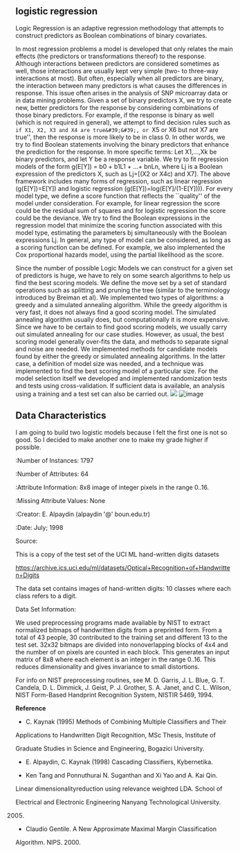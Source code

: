 
## **logistic regression**

Logic Regression is an adaptive regression methodology that attempts to construct predictors as Boolean combinations of binary covariates.

In most regression problems a model is developed that only relates the main effects (the predictors or transformations thereof) to the response. Although interactions between predictors are considered sometimes as well, those interactions are usually kept very simple (two- to three-way interactions at most). But often, especially when all predictors are binary, the interaction between many predictors is what causes the differences in response. This issue often arises in the analysis of SNP microarray data or in data mining problems. Given a set of binary predictors X, we try to create new, better predictors for the response by considering combinations of those binary predictors. For example, if the response is binary as well (which is not required in general), we attempt to find decision rules such as ``if X1, X2, X3 and X4 are true&#39;&#39;, or ``X5 or X6 but not X7 are true&#39;&#39;, then the response is more likely to be in class 0. In other words, we try to find Boolean statements involving the binary predictors that enhance the prediction for the response. In more specific terms: Let X1,…,Xk be binary predictors, and let Y be a response variable. We try to fit regression models of the form g(E[Y]) = b0 + b1L1 + …+ bnLn, where Lj is a Boolean expression of the predictors X, such as Lj=[(X2 or X4c) and X7]. The above framework includes many forms of regression, such as linear regression (g(E[Y])=E[Y]) and logistic regression (g(E[Y])=log(E[Y]/(1-E[Y]))). For every model type, we define a score function that reflects the ``quality&#39;&#39; of the model under consideration. For example, for linear regression the score could be the residual sum of squares and for logistic regression the score could be the deviance. We try to find the Boolean expressions in the regression model that minimize the scoring function associated with this model type, estimating the parameters bj simultaneously with the Boolean expressions Lj. In general, any type of model can be considered, as long as a scoring function can be defined. For example, we also implemented the Cox proportional hazards model, using the partial likelihood as the score.

Since the number of possible Logic Models we can construct for a given set of predictors is huge, we have to rely on some search algorithms to help us find the best scoring models. We define the move set by a set of standard operations such as splitting and pruning the tree (similar to the terminology introduced by Breiman et al). We implemented two types of algorithms: a greedy and a simulated annealing algorithm. While the greedy algorithm is very fast, it does not always find a good scoring model. The simulated annealing algorithm usually does, but computationally it is more expensive. Since we have to be certain to find good scoring models, we usually carry out simulated annealing for our case studies. However, as usual, the best scoring model generally over-fits the data, and methods to separate signal and noise are needed. We implemented methods for candidate models found by either the greedy or simulated annealing algorithms. In the latter case, a definition of model size was needed, and a technique was implemented to find the best scoring model of a particular size. For the model selection itself we developed and implemented randomization tests and tests using cross-validation. If sufficient data is available, an analysis using a training and a test set can also be carried out. ![](RackMultipart20220507-1-nv10f5_html_f9ef8ba063db91f8.jpg)
![image](https://user-images.githubusercontent.com/101298565/167267094-9f854a53-40e2-45e3-98b1-953d846ae6e8.png)


## **Data Characteristics**

I am going to build two logistic models because I felt the first one is not so good. So I decided to make another one to make my grade higher if possible.



:Number of Instances: 1797

:Number of Attributes: 64

:Attribute Information: 8x8 image of integer pixels in the range 0..16.

:Missing Attribute Values: None

:Creator: E. Alpaydin (alpaydin &#39;@&#39; boun.edu.tr)

:Date: July; 1998

Source:

This is a copy of the test set of the UCI ML hand-written digits datasets

https://archive.ics.uci.edu/ml/datasets/Optical+Recognition+of+Handwritten+Digits

The data set contains images of hand-written digits: 10 classes where each class refers to a digit.

Data Set Information:

We used preprocessing programs made available by NIST to extract normalized bitmaps of handwritten digits from a preprinted form. From a total of 43 people, 30 contributed to the training set and different 13 to the test set. 32x32 bitmaps are divided into nonoverlapping blocks of 4x4 and the number of on pixels are counted in each block. This generates an input matrix of 8x8 where each element is an integer in the range 0..16. This reduces dimensionality and gives invariance to small distortions.

 For info on NIST preprocessing routines, see M. D. Garris, J. L. Blue, G. T. Candela, D. L. Dimmick, J. Geist, P. J. Grother, S. A. Janet, and C. L. Wilson, NIST Form-Based Handprint Recognition System, NISTIR 5469, 1994.

**Reference**

- C. Kaynak (1995) Methods of Combining Multiple Classifiers and Their

Applications to Handwritten Digit Recognition, MSc Thesis, Institute of

Graduate Studies in Science and Engineering, Bogazici University.

- E. Alpaydin, C. Kaynak (1998) Cascading Classifiers, Kybernetika.

- Ken Tang and Ponnuthurai N. Suganthan and Xi Yao and A. Kai Qin.

Linear dimensionalityreduction using relevance weighted LDA. School of

Electrical and Electronic Engineering Nanyang Technological University.

2005.

- Claudio Gentile. A New Approximate Maximal Margin Classification

Algorithm. NIPS. 2000.
